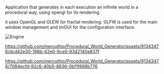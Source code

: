  Application that generates in each execution an infinite world in a procedural way, using opengl for its rendering.

it uses OpenGL and GLEW for fractal rendering. GLFW is used for the main window management and ImGUI for the configuration interface.

 ![Engine](https://github.com/mercuthio/Procedural_World_Generator/assets/91343476/c8250c5b-bc6d-4025-83a1-2ecbcb87204a)

https://github.com/mercuthio/Procedural_World_Generator/assets/91343476/dcd42e30-196b-42e0-9ce0-8342140e837f

https://github.com/mercuthio/Procedural_World_Generator/assets/91343476/7084ecfd-92c6-40b5-8836-0bf1f668b776

